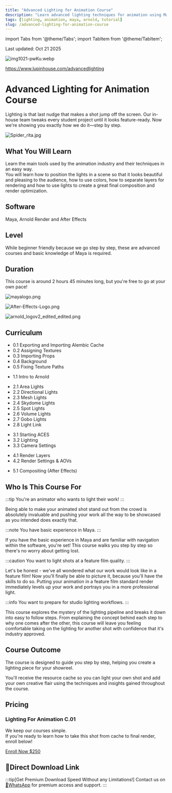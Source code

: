 ```yaml
---
title: "Advanced Lighting for Animation Course"
description: "Learn advanced lighting techniques for animation using Maya, Arnold Render and After Effects. Master professional lighting workflows and industry-standard techniques."
tags: [lighting, animation, maya, arnold, tutorial]
slug: /advanced-lighting-for-animation-course
---
```


import Tabs from '@theme/Tabs';
import TabItem from '@theme/TabItem';

Last updated: Oct 21 2025

![img1021-pwKu.webp](https://list.ucards.store/d/img/img1021-pwKu.webp)

https://www.lupinhouse.com/advancedlighting

# Advanced Lighting for Animation Course

Lighting is that last nudge that makes a shot jump off the screen. Our in-house team tweaks every student project until it looks feature-ready. Now we're showing you exactly how we do it—step by step.

![Spider_rita.jpg](https://static.wixstatic.com/media/c928cb_5b58c5173cb44461bf3496deab70738~mv2.jpg/v1/fill/w_2994,h_1158,al_c,q_90,usm_0.66_1.00_0.01,enc_avif,quality_auto/c928cb_5b58c5173cb44461bf34966deab70738~mv2.jpg)

## What You Will Learn

Learn the main tools used by the animation industry and their techniques in an easy way.  
You will learn how to position the lights in a scene so that it looks beautiful and pleasing to the audience, how to use colors, how to separate layers for rendering and how to use lights to create a great final composition and render optimization.

## Software

Maya, Arnold Render and After Effects

## Level

While beginner friendly because we go step by step, these are advanced courses and basic knowledge of Maya is required.

## Duration

This course is around 2 hours 45 minutes long, but you're free to go at your own pace!

![mayalogo.png](https://static.wixstatic.com/media/9a4c68_066bd0c710374cae8cbc6c2d986b5c9c~mv2.png/v1/fill/w_42,h_44,al_c,q_85,usm_0.66_1.00_0.01,enc_avif,quality_auto/mayalogo.png)

![After-Effects-Logo.png](https://static.wixstatic.com/media/9a4c68_8ae7eedd1c924102aeb19c8559900f8~mv2.png/v1/fill/w_75,h_58,al_c,q_85,usm_0.66_1.00_0.01,enc_avif,quality_auto/After-Effects-Logo.png)

![arnold_logov2_edited_edited.png](https://static.wixstatic.com/media/9a4c68_7a9fce30e19e4ca4b4bb2871f754eb24~mv2.png/v1/fill/w_51,h_58,al_c,q_85,usm_0.66_1.00_0.01,enc_avif,quality_auto/arnold_logov2_edited_edited.png)

## Curriculum

<Tabs>
<TabItem value="part0" label="Part 0: Setting Up The Cache">
<ul>
<li>0.1 Exporting and Importing Alembic Cache</li>
<li>0.2 Assigning Textures</li>
<li>0.3 Importing Props</li>
<li>0.4 Background</li>
<li>0.5 Fixing Texture Paths</li>
</ul>
</TabItem>

<TabItem value="part1" label="Part 1: Introduction to Arnold Renderer">
<ul>
<li>1.1 Intro to Arnold</li>
</ul>
</TabItem>

<TabItem value="part2" label="Part 2: Types of Lights">
<ul>
<li>2.1 Area Lights</li>
<li>2.2 Directional Lights</li>
<li>2.3 Mesh Lights</li>
<li>2.4 Skydome Lights</li>
<li>2.5 Spot Lights</li>
<li>2.6 Volume Lights</li>
<li>2.7 Gobo Lights</li>
<li>2.8 Light Link</li>
</ul>
</TabItem>

<TabItem value="part3" label="Part 3: Scene Lighting">
<ul>
<li>3.1 Starting ACES</li>
<li>3.2 Lighting</li>
<li>3.3 Camera Settings</li>
</ul>
</TabItem>

<TabItem value="part4" label="Part 4: Rendering">
<ul>
<li>4.1 Render Layers</li>
<li>4.2 Render Settings & AOVs</li>
</ul>
</TabItem>

<TabItem value="part5" label="Part 5: Post Production">
<ul>
<li>5.1 Compositing (After Effects)</li>
</ul>
</TabItem>
</Tabs>

## Who Is This Course For

:::tip
You're an animator who wants to light their work!
:::

Being able to make your animated shot stand out from the crowd is absolutely invaluable and pushing your work all the way to be showcased as you intended does exactly that.

:::note
You have basic experience in Maya.
:::

If you have the basic experience in Maya and are familiar with navigation within the software, you're set! This course walks you step by step so there's no worry about getting lost.

:::caution
You want to light shots at a feature film quality.
:::

Let's be honest - we've all wondered what our work would look like in a feature film! Now you'll finally be able to picture it, because you'll have the skills to do so. Putting your animation in a feature film standard render immediately levels up your work and portrays you in a more professional light.

:::info
You want to prepare for studio lighting workflows.
:::

This course explores the mystery of the lighting pipeline and breaks it down into easy to follow steps. From explaining the concept behind each step to why one comes after the other, this course will leave you feeling comfortable taking on the lighting for another shot with confidence that it's industry approved.

## Course Outcome

The course is designed to guide you step by step, helping you create a lighting piece for your showreel.

You'll receive the resource cache so you can light your own shot and add your own creative flair using the techniques and insights gained throughout the course.

## Pricing

### Lighting For Animation C.01

We keep our courses simple.  
If you're ready to learn how to take this shot from cache to final render, enroll below!

[Enroll Now $250](https://www.lupinhouse.com/challenge-page/6233e72f-d771-4a92-8708-c20015725065)


## 🚀Direct Download Link
:::tip[Get Premium Download Speed Without any Limitations!]
Contact us on [💬WhatsApp](https://wa.me/+8613237610083) for premium  access and support.
:::
